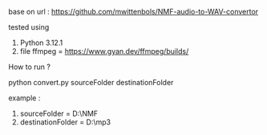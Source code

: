 base on url : https://github.com/mwittenbols/NMF-audio-to-WAV-convertor

tested using 
1. Python 3.12.1
2. file ffmpeg = https://www.gyan.dev/ffmpeg/builds/

How to run ?

python convert.py sourceFolder destinationFolder

example :
1. sourceFolder = D:\NMF
2. destinationFolder = D:\mp3

